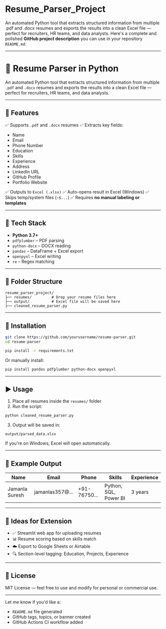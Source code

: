 # Resume_Parser_Project
An automated Python tool that extracts structured information from multiple .pdf and .docx resumes and exports the results into a clean Excel file — perfect for recruiters, HR teams, and data analysts.
Here's a complete and polished **GitHub project description** you can use in your repository `README.md`:

---

# 📄 Resume Parser in Python

An automated Python tool that extracts structured information from multiple `.pdf` and `.docx` resumes and exports the results into a clean Excel file — perfect for recruiters, HR teams, and data analysts.

---

## 🚀 Features

✅ Supports `.pdf` and `.docx` resumes
✅ Extracts key fields:

* Name
* Email
* Phone Number
* Education
* Skills
* Experience
* Address
* LinkedIn URL
* GitHub Profile
* Portfolio Website

✅ Outputs to `Excel (.xlsx)`
✅ Auto-opens result in Excel (Windows)
✅ Skips temp/system files (`~$...`)
✅ Requires **no manual labeling or templates**

---

## 🧰 Tech Stack

* **Python 3.7+**
* `pdfplumber` – PDF parsing
* `python-docx` – DOCX reading
* `pandas` – DataFrame + Excel export
* `openpyxl` – Excel writing
* `re` – Regex matching

---

## 📁 Folder Structure

```
resume_parser_project/
├── resumes/         # Drop your resume files here
├── output/          # Excel file will be saved here
├── cleaned_resume_parser.py
```

---

## 🔧 Installation

```bash
git clone https://github.com/yourusername/resume-parser.git
cd resume-parser

pip install -r requirements.txt
```

Or manually install:

```bash
pip install pandas pdfplumber python-docx openpyxl
```

---

## ▶️ Usage

1. Place all resumes inside the `resumes/` folder
2. Run the script:

```bash
python cleaned_resume_parser.py
```

3. Output will be saved in:

```
output/parsed_data.xlsx
```

If you're on Windows, Excel will open automatically.

---

## 🧪 Example Output

| Name           | Email            | Phone        | Skills                | Experience |
| -------------- | ---------------- | ------------ | --------------------- | ---------- |
| Jamanla Suresh | jamanlas357\@... | +91-76750... | Python, SQL, Power BI | 3 years    |

---

## 🧠 Ideas for Extension

* ✅ Streamlit web app for uploading resumes
* 📊 Resume scoring based on skills match
* ☁️ Export to Google Sheets or Airtable
* 🔍 Section-level tagging: Education, Projects, Experience

---

## 📜 License

MIT License — feel free to use and modify for personal or commercial use.

---

Let me know if you'd like a:

* `README.md` file generated
* GitHub tags, topics, or banner created
* GitHub Actions CI workflow added
